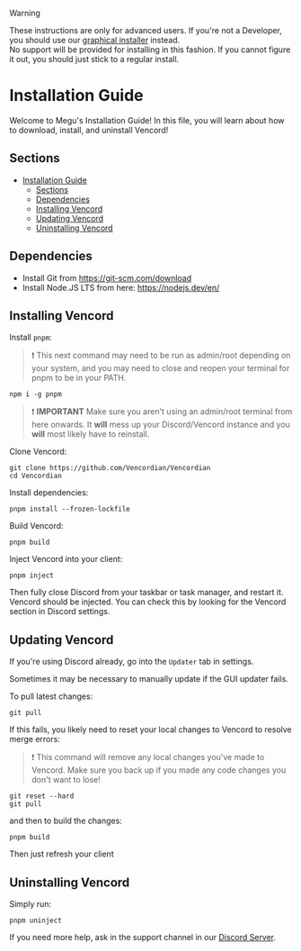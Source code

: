 > [!WARNING]  
> These instructions are only for advanced users. If you're not a Developer, you should use our [graphical installer](https://github.com/Vencordian/VencordianInstaller#usage) instead.  
> No support will be provided for installing in this fashion. If you cannot figure it out, you should just stick to a regular install.  

# Installation Guide

Welcome to Megu's Installation Guide! In this file, you will learn about how to download, install, and uninstall Vencord!

## Sections

- [Installation Guide](#installation-guide)
  - [Sections](#sections)
  - [Dependencies](#dependencies)
  - [Installing Vencord](#installing-vencord)
  - [Updating Vencord](#updating-vencord)
  - [Uninstalling Vencord](#uninstalling-vencord)

## Dependencies

-   Install Git from https://git-scm.com/download
-   Install Node.JS LTS from here: https://nodejs.dev/en/

## Installing Vencord

Install `pnpm`:

> :exclamation: This next command may need to be run as admin/root depending on your system, and you may need to close and reopen your terminal for pnpm to be in your PATH.

```shell
npm i -g pnpm
```

> :exclamation: **IMPORTANT** Make sure you aren't using an admin/root terminal from here onwards. It **will** mess up your Discord/Vencord instance and you **will** most likely have to reinstall.

Clone Vencord:

```shell
git clone https://github.com/Vencordian/Vencordian
cd Vencordian
```

Install dependencies:

```shell
pnpm install --frozen-lockfile
```

Build Vencord:

```shell
pnpm build
```

Inject Vencord into your client:

```shell
pnpm inject
```

Then fully close Discord from your taskbar or task manager, and restart it. Vencord should be injected. You can check this by looking for the Vencord section in Discord settings.

## Updating Vencord

If you're using Discord already, go into the `Updater` tab in settings.

Sometimes it may be necessary to manually update if the GUI updater fails.

To pull latest changes:

```shell
git pull
```

If this fails, you likely need to reset your local changes to Vencord to resolve merge errors:

> :exclamation: This command will remove any local changes you've made to Vencord. Make sure you back up if you made any code changes you don't want to lose!

```shell
git reset --hard
git pull
```

and then to build the changes:

```shell
pnpm build
```

Then just refresh your client

## Uninstalling Vencord

Simply run:

```shell
pnpm uninject
```

If you need more help, ask in the support channel in our [Discord Server](https://discord.gg/D9uwnFnqmd).
